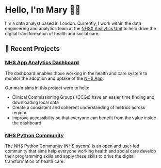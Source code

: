 # Hello, I'm Mary 👋🏾

I'm a data analyst based in London. Currently, I work within the data engineering and analytics team at the [NHSX Analytics Unit](https://www.nhsx.nhs.uk/key-tools-and-info/nhsx-analytics-unit/ "Analytics Unit Homepage") to help drive the digital transformation of health and social care.

## :ocean: Recent Projects 
### [NHS App Analytics Dashboard](https://github.com/nhsx/nhs-app-analytics-dashboard) 
The dashboard enables those working in the health and care system to monitor the adoption and uptake of the [NHS App](https://www.nhs.uk/nhs-services/online-services/nhs-app/).

Our main aims in this project were to help:
- Clinical Commissioning Groups (CCGs) have an easier time finding and downloading local data
- Create a consistent and coherent understanding of metrics across regions
- Improve accessibility so that everyone can benefit from the value inside the dashboard

### [NHS Python Community](https://nhs-pycom.net/)
The NHS Python Community (NHS.pycom) is an open and user-led community that aims help everyone working health and social care develop their programming skills and apply these skills to drive the digital transformation of health care.

<!--
**maryamanuelnhsx/maryamanuelnhsx** is a ✨ _special_ ✨ repository because its `README.md` (this file) appears on your GitHub profile.

Here are some ideas to get you started:

- 🔭 I’m currently working on ...
- 🌱 I’m currently learning ...
- 👯 I’m looking to collaborate on ...
- 🤔 I’m looking for help with ...
- 💬 Ask me about ...
- 📫 How to reach me: ...
- 😄 Pronouns: ...
- ⚡ Fun fact: ...
-->
